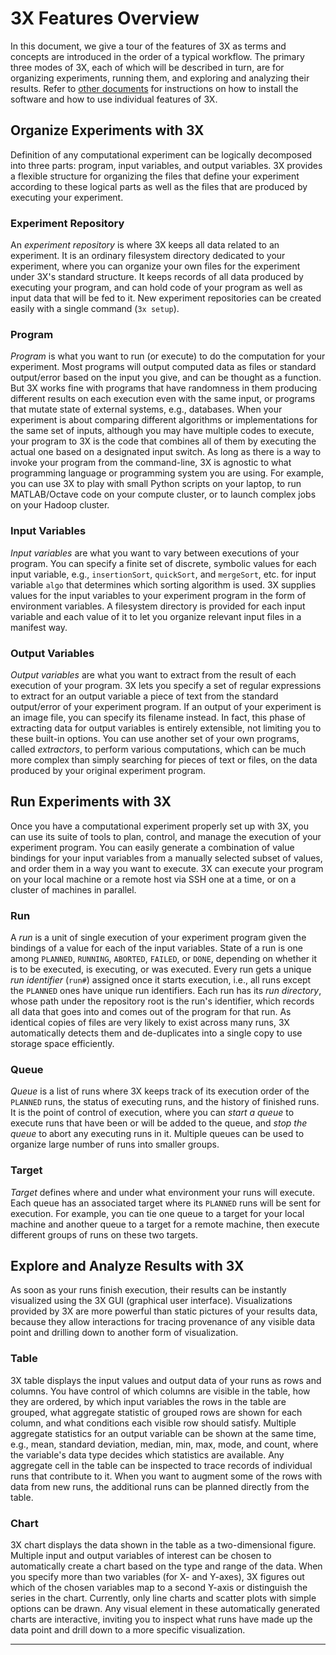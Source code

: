# <i class="icon-beaker"></i> 3X Features Overview

In this document, we give a tour of the features of <span class="sans-serif">3X</span> as terms and concepts are introduced in the order of a typical workflow.
The primary three modes of 3X, each of which will be described in turn, are for organizing experiments, running them, and exploring and analyzing their results.
Refer to [other documents](../../#further-information) for instructions on how to install the software and how to use individual features of <span class="sans-serif">3X</span>.

## Organize Experiments with 3X

Definition of any computational experiment can be logically decomposed into three parts: program, input variables, and output variables.
<span class="sans-serif">3X</span> provides a flexible structure for organizing the files that define your experiment according to these logical parts as well as the files that are produced by executing your experiment.

### Experiment Repository
An *experiment repository* is where <span class="sans-serif">3X</span> keeps all data related to an experiment.
It is an ordinary filesystem directory dedicated to your experiment, where you can organize your own files for the experiment under <span class="sans-serif">3X</span>'s standard structure.
It keeps records of all data produced by executing your program, and can hold code of your program as well as input data that will be fed to it.
New experiment repositories can be created easily with a single command (`3x setup`).

### Program
*Program* is what you want to run (or execute) to do the computation for your experiment.
Most programs will output computed data as files or standard output/error based on the input you give, and can be thought as a function.
But <span class="sans-serif">3X</span> works fine with programs that have randomness in them producing different results on each execution even with the same input, or programs that mutate state of external systems, e.g., databases.
When your experiment is about comparing different algorithms or implementations for the same set of inputs, although you may have multiple codes to execute, your program to 3X is the code that combines all of them by executing the actual one based on a designated input switch.
As long as there is a way to invoke your program from the command-line, <span class="sans-serif">3X</span> is agnostic to what programming language or programming system you are using.
For example, you can use <span class="sans-serif">3X</span> to play with small Python scripts on your laptop, to run MATLAB/Octave code on your compute cluster, or to launch complex jobs on your Hadoop cluster.

### Input Variables
*Input variables* are what you want to vary between executions of your program.
You can specify a finite set of discrete, symbolic values for each input variable, e.g., `insertionSort`, `quickSort`, and `mergeSort`, etc. for input variable `algo` that determines which sorting algorithm is used.
<span class="sans-serif">3X</span> supplies values for the input variables to your experiment program in the form of environment variables.
A filesystem directory is provided for each input variable and each value of it to let you organize relevant input files in a manifest way.

### Output Variables
*Output variables* are what you want to extract from the result of each execution of your program.
<span class="sans-serif">3X</span> lets you specify a set of regular expressions to extract for an output variable a piece of text from the standard output/error of your experiment program.
If an output of your experiment is an image file, you can specify its filename instead.
In fact, this phase of extracting data for output variables is entirely extensible, not limiting you to these built-in options.
You can use another set of your own programs, called *extractors*, to perform various computations, which can be much more complex than simply searching for pieces of text or files, on the data produced by your original experiment program.



## Run Experiments with 3X

Once you have a computational experiment properly set up with <span class="sans-serif">3X</span>, you can use its suite of tools to plan, control, and manage the execution of your experiment program.
You can easily generate a combination of value bindings for your input variables from a manually selected subset of values, and order them in a way you want to execute.
<span class="sans-serif">3X</span> can execute your program on your local machine or a remote host via SSH one at a time, or on a cluster of machines in parallel.

### Run
A *run* is a unit of single execution of your experiment program given the bindings of a value for each of the input variables.
State of a run is one among `PLANNED`, `RUNNING`, `ABORTED`, `FAILED`, or `DONE`, depending on whether it is to be executed, is executing, or was executed.
Every run gets a unique *run identifier* (`run#`) assigned once it starts execution, i.e., all runs except the `PLANNED` ones have unique run identifiers.
Each run has its *run directory*, whose path under the repository root is the run's identifier, which records all data that goes into and comes out of the program for that run.
As identical copies of files are very likely to exist across many runs, <span class="sans-serif">3X</span> automatically detects them and de-duplicates into a single copy to use storage space efficiently.

### Queue
*Queue* is a list of runs where <span class="sans-serif">3X</span> keeps track of its execution order of the `PLANNED` runs, the status of executing runs, and the history of finished runs.
It is the point of control of execution, where you can *start a queue* to execute runs that have been or will be added to the queue, and *stop the queue* to abort any executing runs in it.
Multiple queues can be used to organize large number of runs into smaller groups.

### Target
*Target* defines where and under what environment your runs will execute.
Each queue has an associated target where its `PLANNED` runs will be sent for execution.
For example, you can tie one queue to a target for your local machine and another queue to a target for a remote machine, then execute different groups of runs on these two targets.



## Explore and Analyze Results with 3X

As soon as your runs finish execution, their results can be instantly visualized using the <span class="sans-serif">3X</span> GUI (graphical user interface).
Visualizations provided by <span class="sans-serif">3X</span> are more powerful than static pictures of your results data, because they allow interactions for tracing provenance of any visible data point and drilling down to another form of visualization.

### Table
<span class="sans-serif">3X</span> table displays the input values and output data of your runs as rows and columns.
You have control of which columns are visible in the table, how they are ordered, by which input variables the rows in the table are grouped, what aggregate statistic of grouped rows are shown for each column, and what conditions each visible row should satisfy.
Multiple aggregate statistics for an output variable can be shown at the same time, e.g., mean, standard deviation, median, min, max, mode, and count, where the variable's data type decides which statistics are available.
Any aggregate cell in the table can be inspected to trace records of individual runs that contribute to it.
When you want to augment some of the rows with data from new runs, the additional runs can be planned directly from the table.

### Chart
<span class="sans-serif">3X</span> chart displays the data shown in the table as a two-dimensional figure.
Multiple input and output variables of interest can be chosen to automatically create a chart based on the type and range of the data.
When you specify more than two variables (for X- and Y-axes), <span class="sans-serif">3X</span> figures out which of the chosen variables map to a second Y-axis or distinguish the series in the chart.
Currently, only line charts and scatter plots with simple options can be drawn.
Any visual element in these automatically generated charts are interactive, inviting you to inspect what runs have made up the data point and drill down to a more specific visualization.


----

<link rel="stylesheet" type="text/css" href="http://netdna.bootstrapcdn.com/font-awesome/3.0.2/css/font-awesome.css">
